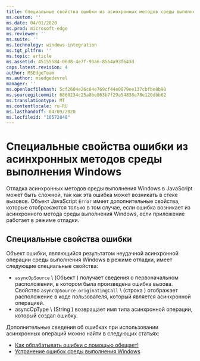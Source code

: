 ```yaml
---
title: Специальные свойства ошибки из асинхронных методов среды выполнения Windows
ms.custom: ''
ms.date: 04/01/2020
ms.prod: microsoft-edge
ms.reviewer: ''
ms.suite: ''
ms.technology: windows-integration
ms.tgt_pltfrm: ''
ms.topic: article
ms.assetid: 45155584-06d8-4e7f-93a6-8564a93f643d
caps.latest.revision: 4
author: MSEdgeTeam
ms.author: msedgedevrel
manager: ''
ms.openlocfilehash: 5cf2604e26c84e769cf44e0879ee137cbfbe8b90
ms.sourcegitcommit: 6860234c25a8be863b7f29a54838e78e120dbb62
ms.translationtype: MT
ms.contentlocale: ru-RU
ms.lasthandoff: 04/09/2020
ms.locfileid: "10572848"
---
```

# Специальные свойства ошибки из асинхронных методов среды выполнения Windows  

Отладка асинхронных методов среды выполнения Windows в JavaScript может быть сложной, так как эта ошибка может возникать в стеке вызовов. Объект JavaScript `Error` имеет дополнительные свойства, которые отображаются только в том случае, если ошибка возникает из асинхронного метода среды выполнения Windows, если приложение работает в режиме отладки.  
  
## Специальные свойства ошибки  

Объект ошибки, являющийся результатом неудачной асинхронной операции среды выполнения Windows в режиме отладки, имеет следующие специальные свойства:  

*   `asyncOpSource` \ (Объект \) получает сведения о первоначальном расположении, в котором была произведена ошибка вызова. Свойство `asyncOpSource.originatingCall` \ (строка \) отображает расположение в коде пользователя, который является асинхронной операцией.  
*   asyncOpType \ (String \) возвращает имя типа асинхронной операции, который создал ошибку.  
    
Дополнительные сведения об ошибках при использовании асинхронных операций можно найти в следующих статьях:  
  
*   [Как обрабатывать ошибки с помощью обещает!][PreviousVersionsWindowsAppsHh700337]  
*   [Устранение ошибок среды выполнения Windows][PreviousVersionsWindowsAppsHh974350]  

<!-- image links -->  

<!-- links -->  

[PreviousVersionsWindowsAppsHh700337]: /previous-versions/windows/apps/hh700337(v=win.10) "Обработка ошибок с помощью обещает (HTML)"  
[PreviousVersionsWindowsAppsHh974350]: /previous-versions/windows/apps/hh974350(v=win.10) "Устранение ошибок среды выполнения Windows (HTML)"  
